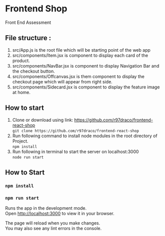 # Frontend Shop
Front End Assessment

## File structure :
1. src/App.js is the root file which will be starting point of the web app
2. src/components/Item.jsx is component to display each card of the product.
3. src/components/NavBar.jsx is component to display Navigation Bar and the checkout button.
3. src/components/Offcanvas.jsx is them component to display the checkout page which will appear from right side.
3. src/components/Sidecard.jsx is component to display the feature image at home.

## How to start
1. Clone or download using link: https://github.com/r97draco/frontend-react-shop
<br>```git clone https://github.com/r97draco/frontend-react-shop```
2. Run following command to install node modules in the root directory of Project.
<br>```npm install```
3. Run following in terminal to start the server on localhost:3000
<br>```node run start```


## How to Start
### `npm install`
### `npm run start`

Runs the app in the development mode.\
Open [http://localhost:3000](http://localhost:3000) to view it in your browser.

The page will reload when you make changes.\
You may also see any lint errors in the console.
